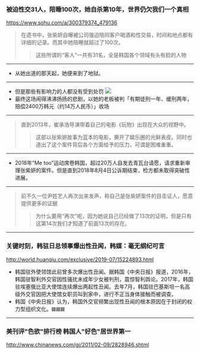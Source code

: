 ### 被迫性交31人，陪睡100次，她自杀第10年，世界仍欠我们一个真相
https://www.sohu.com/a/300379374_479136
>在遗书中，张紫妍自曝被公司强迫陪同客户喝酒和性交易，时间和地点都有详细的记录。而其中她陪睡就超过了100次。
>>这些所谓的“客人”一共有31名，全是韩国各个领域有头有脸的人物
---
- 从她出道的那天起，她便来到了地狱。
---
- 但是那些有影响力的人都没有受到处罚
![](http://5b0988e595225.cdn.sohucs.com/images/20190311/54e91f3b3cc7481296d47169ff003a57.jpeg)
- 最终这场闹得沸沸扬扬的悲剧，以她的老板被判「有期徒刑一年、缓刑两年，赔偿2400万韩元（约14万人民币）」收场
---
>直到2013年，崔承浩导演带着自己的电影《玩物》出现在大众的视野中。
>>这部以张紫妍故事为蓝本的电影，撕开了娱乐圈的光鲜表皮。同时也道出了这个案件背后各个方面给予的压力，可谓是困难重重。
---
- 2018年“Me too”运动席卷韩国，超过20万人自发去青瓦台请愿，请求重新审理张紫妍的案件。但是直到2018年8月4日公诉期结束，检方都未取得突破性进展。
---
>前不久一位尹姓艺人再次出来发声，称自己是张紫妍案件的目击证人，愿意提供更多的证据
>>为什么要用“再次”呢，因为她说自己已经做了13次的证明，但是只有这第14次我们才知道了前面13次的存在。
---
### 关键时刻，韩驻日总领事爆出性丑闻，韩媒：毫无纲纪可言
http://world.huanqiu.com/exclusive/2019-07/15224893.html
- 韩国驻外使领馆此前曾多次爆出性丑闻。据韩国《中央日报》报道，2016年，韩国驻智利外交官因性骚扰未成年少女被判刑，震惊智利舆论。2017年，韩国驻埃塞俄比亚大使馆连续爆出两起性丑闻。去年7月，韩国驻巴基斯坦一名高级外交官因把大使馆女职员叫到家中，进行不正当身体接触而被调查。
- 韩国《中央日报》认为，韩国外交官频繁出现性丑闻的根本原因在于封闭的权力型组织文化。`龖龖龖`
---
### 美刊评"色欲"排行榜 韩国人"好色"居世界第一
http://www.chinanews.com/gj/2011/02-09/2828946.shtml